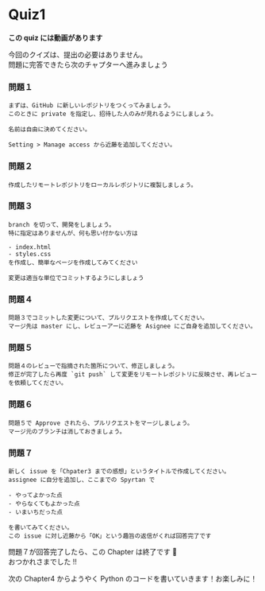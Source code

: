 # Quiz1

**この quiz には動画があります**

今回のクイズは、提出の必要はありません。<br>
問題に完答できたら次のチャプターへ進みましょう


### 問題１

```text
まずは、GitHub に新しいレポジトリをつくってみましょう。
このときに private を指定し、招待した人のみが見れるようにしましょう。

名前は自由に決めてください。

Setting > Manage access から近藤を追加してください。
```



### 問題２

```text
作成したリモートレポジトリをローカルレポジトリに複製しましょう。
```


### 問題３

```text
branch を切って、開発をしましょう。
特に指定はありませんが、何も思い付かない方は

- index.html
- styles.css
を作成し、簡単なページを作成してみてください

変更は適当な単位でコミットするようにしましょう
```

### 問題４

```text
問題３でコミットした変更について、プルリクエストを作成してください。
マージ先は master にし、レビューアーに近藤を Asignee にご自身を追加してください。
```

### 問題５

```text
問題４のレビューで指摘された箇所について、修正しましょう。
修正が完了したら再度 `git push` して変更をリモートレポジトリに反映させ、再レビューを依頼してください。
```

### 問題６

```text
問題５で Approve されたら、プルリクエストをマージしましょう。
マージ元のブランチは消しておきましょう。
```

### 問題７

```text
新しく issue を「Chpater3 までの感想」というタイトルで作成してください。
assignee に自分を追加し、ここまでの Spyrtan で

- やってよかった点
- やらなくてもよかった点
- いまいちだった点

を書いてみてください。
この issue に対し近藤から「OK」という趣旨の返信がくれば回答完了です
```

問題７が回答完了したら、この Chapter は終了です :rocket: <br>
おつかれさまでした !!

次の Chapter4 からようやく Python のコードを書いていきます！お楽しみに！
